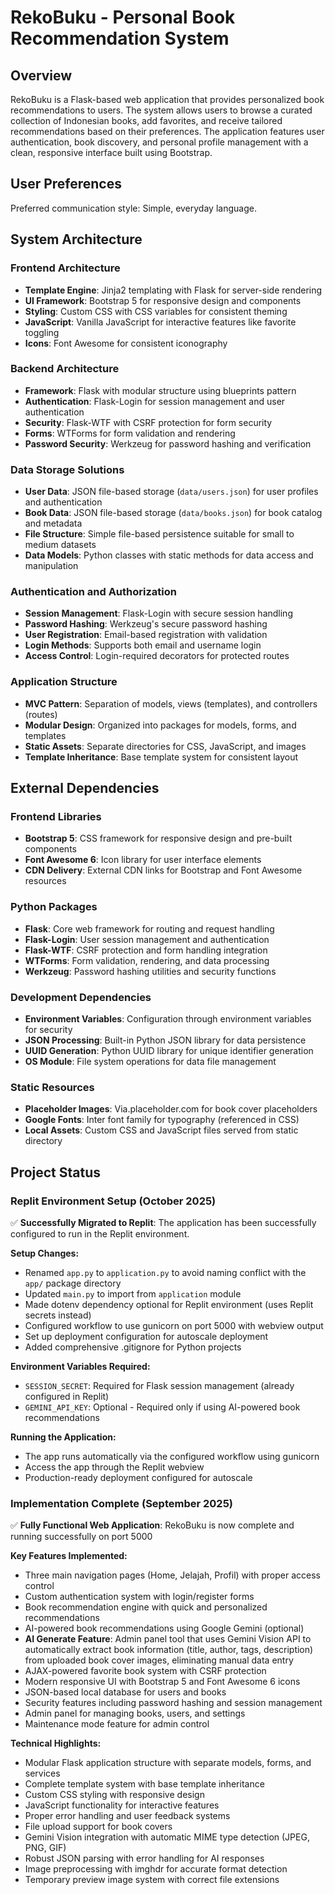 # RekoBuku - Personal Book Recommendation System

## Overview

RekoBuku is a Flask-based web application that provides personalized book recommendations to users. The system allows users to browse a curated collection of Indonesian books, add favorites, and receive tailored recommendations based on their preferences. The application features user authentication, book discovery, and personal profile management with a clean, responsive interface built using Bootstrap.

## User Preferences

Preferred communication style: Simple, everyday language.

## System Architecture

### Frontend Architecture
- **Template Engine**: Jinja2 templating with Flask for server-side rendering
- **UI Framework**: Bootstrap 5 for responsive design and components
- **Styling**: Custom CSS with CSS variables for consistent theming
- **JavaScript**: Vanilla JavaScript for interactive features like favorite toggling
- **Icons**: Font Awesome for consistent iconography

### Backend Architecture
- **Framework**: Flask with modular structure using blueprints pattern
- **Authentication**: Flask-Login for session management and user authentication
- **Security**: Flask-WTF with CSRF protection for form security
- **Forms**: WTForms for form validation and rendering
- **Password Security**: Werkzeug for password hashing and verification

### Data Storage Solutions
- **User Data**: JSON file-based storage (`data/users.json`) for user profiles and authentication
- **Book Data**: JSON file-based storage (`data/books.json`) for book catalog and metadata
- **File Structure**: Simple file-based persistence suitable for small to medium datasets
- **Data Models**: Python classes with static methods for data access and manipulation

### Authentication and Authorization
- **Session Management**: Flask-Login with secure session handling
- **Password Hashing**: Werkzeug's secure password hashing
- **User Registration**: Email-based registration with validation
- **Login Methods**: Supports both email and username login
- **Access Control**: Login-required decorators for protected routes

### Application Structure
- **MVC Pattern**: Separation of models, views (templates), and controllers (routes)
- **Modular Design**: Organized into packages for models, forms, and templates
- **Static Assets**: Separate directories for CSS, JavaScript, and images
- **Template Inheritance**: Base template system for consistent layout

## External Dependencies

### Frontend Libraries
- **Bootstrap 5**: CSS framework for responsive design and pre-built components
- **Font Awesome 6**: Icon library for user interface elements
- **CDN Delivery**: External CDN links for Bootstrap and Font Awesome resources

### Python Packages
- **Flask**: Core web framework for routing and request handling
- **Flask-Login**: User session management and authentication
- **Flask-WTF**: CSRF protection and form handling integration
- **WTForms**: Form validation, rendering, and data processing
- **Werkzeug**: Password hashing utilities and security functions

### Development Dependencies
- **Environment Variables**: Configuration through environment variables for security
- **JSON Processing**: Built-in Python JSON library for data persistence
- **UUID Generation**: Python UUID library for unique identifier generation
- **OS Module**: File system operations for data file management

### Static Resources
- **Placeholder Images**: Via.placeholder.com for book cover placeholders
- **Google Fonts**: Inter font family for typography (referenced in CSS)
- **Local Assets**: Custom CSS and JavaScript files served from static directory

## Project Status

### Replit Environment Setup (October 2025)
✅ **Successfully Migrated to Replit**: The application has been successfully configured to run in the Replit environment.

**Setup Changes:**
- Renamed `app.py` to `application.py` to avoid naming conflict with the `app/` package directory
- Updated `main.py` to import from `application` module
- Made dotenv dependency optional for Replit environment (uses Replit secrets instead)
- Configured workflow to use gunicorn on port 5000 with webview output
- Set up deployment configuration for autoscale deployment
- Added comprehensive .gitignore for Python projects

**Environment Variables Required:**
- `SESSION_SECRET`: Required for Flask session management (already configured in Replit)
- `GEMINI_API_KEY`: Optional - Required only if using AI-powered book recommendations

**Running the Application:**
- The app runs automatically via the configured workflow using gunicorn
- Access the app through the Replit webview
- Production-ready deployment configured for autoscale

### Implementation Complete (September 2025)
✅ **Fully Functional Web Application**: RekoBuku is now complete and running successfully on port 5000

**Key Features Implemented:**
- Three main navigation pages (Home, Jelajah, Profil) with proper access control
- Custom authentication system with login/register forms
- Book recommendation engine with quick and personalized recommendations
- AI-powered book recommendations using Google Gemini (optional)
- **AI Generate Feature**: Admin panel tool that uses Gemini Vision API to automatically extract book information (title, author, tags, description) from uploaded book cover images, eliminating manual data entry
- AJAX-powered favorite book system with CSRF protection
- Modern responsive UI with Bootstrap 5 and Font Awesome 6 icons
- JSON-based local database for users and books
- Security features including password hashing and session management
- Admin panel for managing books, users, and settings
- Maintenance mode feature for admin control

**Technical Highlights:**
- Modular Flask application structure with separate models, forms, and services
- Complete template system with base template inheritance
- Custom CSS styling with responsive design
- JavaScript functionality for interactive features
- Proper error handling and user feedback systems
- File upload support for book covers
- Gemini Vision integration with automatic MIME type detection (JPEG, PNG, GIF)
- Robust JSON parsing with error handling for AI responses
- Image preprocessing with imghdr for accurate format detection
- Temporary preview image system with correct file extensions